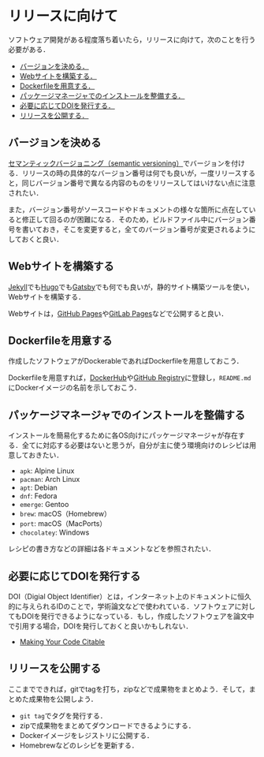# リリースに向けて

ソフトウェア開発がある程度落ち着いたら，リリースに向けて，次のことを行う必要がある．

* [バージョンを決める．](#バージョンを決める)
* [Webサイトを構築する．](#webサイトを構築する)
* [Dockerfileを用意する．](#dockerfileを用意する)
* [パッケージマネージャでのインストールを整備する．](#パッケージマネージャでのインストールを整備する)
* [必要に応じてDOIを発行する．](必要に応じてdoiを発行する)
* [リリースを公開する．](リリースを公開する)

## バージョンを決める

[セマンティックバージョニング（semantic versioning）](https://semver.org/lang/ja/)でバージョンを付ける．リリースの時の具体的なバージョン番号は何でも良いが，一度リリースすると，同じバージョン番号で異なる内容のものをリリースしてはいけない点に注意されたい．

また，バージョン番号がソースコードやドキュメントの様々な箇所に点在していると修正して回るのが困難になる．そのため，ビルドファイル中にバージョン番号を書いておき，そこを変更すると，全てのバージョン番号が変更されるようにしておくと良い．

## Webサイトを構築する

[Jekyll](https://jekyllrb.com/)でも[Hugo](https://gohugo.io)でも[Gatsby](https://www.gatsbyjs.com/)でも何でも良いが，静的サイト構築ツールを使い，Webサイトを構築する．

Webサイトは，[GitHub Pages](https://pages.github.com/)や[GitLab Pages](https://docs.gitlab.com/ee/user/project/pages/)などで公開すると良い．

## Dockerfileを用意する

作成したソフトウェアがDockerableであればDockerfileを用意しておこう．

Dockerfileを用意すれば，[DockerHub](https://hub.docker.com/)や[GitHub Registry](https://github.com/features/packages)に登録し，`README.md`にDockerイメージの名前を示しておこう．

## パッケージマネージャでのインストールを整備する

インストールを簡易化するために各OS向けにパッケージマネージャが存在する．全てに対応する必要はないと思うが，自分が主に使う環境向けのレシピは用意しておきたい．

* `apk`: Alpine Linux
* `pacman`: Arch Linux
* `apt`: Debian
* `dnf`: Fedora
* `emerge`: Gentoo
* `brew`: macOS（Homebrew）
* `port`: macOS（MacPorts）
* `chocolatey`: Windows

レシピの書き方などの詳細は各ドキュメントなどを参照されたい．

## 必要に応じてDOIを発行する

DOI（Digial Object Identifier）とは，インターネット上のドキュメントに恒久的に与えられるIDのことで，学術論文などで使われている．ソフトウェアに対してもDOIを発行できるようになっている．もし，作成したソフトウェアを論文中で引用する場合，DOIを発行しておくと良いかもしれない．

* [Making Your Code Citable](https://guides.github.com/activities/citable-code/)

## リリースを公開する

ここまでできれば，gitでtagを打ち，zipなどで成果物をまとめよう．そして，まとめた成果物を公開しよう．

* `git tag`でタグを発行する．
* zipで成果物をまとめてダウンロードできるようにする．
* Dockerイメージをレジストリに公開する．
* Homebrewなどのレシピを更新する．